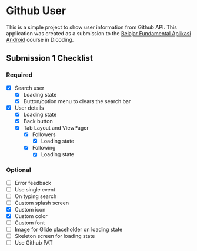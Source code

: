 # Github User

This is a simple project to show user information from Github API. This application was created as a submission to the [Belajar Fundamental Aplikasi Android](https://www.dicoding.com/academies/14/) course in Dicoding.

## Submission 1 Checklist

### Required

- [x] Search user
  - [x] Loading state
  - [x] Button/option menu to clears the search bar
- [x] User details
  - [x] Loading state
  - [x] Back button
  - [x] Tab Layout and ViewPager
    - [x] Followers
      - [x] Loading state
    - [x] Following
      - [x] Loading state

### Optional

- [ ] Error feedback
- [ ] Use single event
- [ ] On typing search
- [ ] Custom splash screen
- [x] Custom icon
- [x] Custom color
- [ ] Custom font
- [ ] Image for Glide placeholder on loading state
- [ ] Skeleton screen for loading state
- [ ] Use Github PAT
